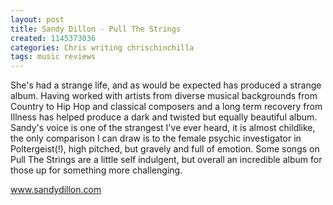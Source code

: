 ```yaml
---
layout: post
title: Sandy Dillon - Pull The Strings
created: 1145373036
categories: Chris writing chrischinchilla
tags: music reviews
---
```


She's had a strange life, and as would be expected has produced a strange album. Having worked with artists from diverse musical backgrounds from Country to Hip Hop and classical composers and a long term recovery from Illness has helped produce a dark and twisted but equally beautiful album. Sandy's voice is one of the strangest I've ever heard, it is almost childlike, the only comparison I can draw is to the female psychic investigator in Poltergeist(!), high pitched, but gravely and full of emotion. Some songs on Pull The Strings are a little self indulgent, but overall an incredible album for those up for something more challenging.

<a href='http://www.sandydillon.com' target='_blank'>www.sandydillon.com</a>
